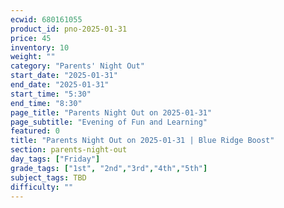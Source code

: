 ```yaml
---
ecwid: 680161055
product_id: pno-2025-01-31
price: 45
inventory: 10
weight: ""
category: "Parents' Night Out"
start_date: "2025-01-31"
end_date: "2025-01-31"
start_time: "5:30"
end_time: "8:30"
page_title: "Parents Night Out on 2025-01-31"
page_subtitle: "Evening of Fun and Learning"
featured: 0
title: "Parents Night Out on 2025-01-31 | Blue Ridge Boost"
section: parents-night-out
day_tags: ["Friday"]
grade_tags: ["1st", "2nd","3rd","4th","5th"]
subject_tags: TBD
difficulty: ""
---
```



